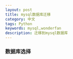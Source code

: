 ```yaml
---
layout: post
title: mysql数据库迁移
category: 中文
tags: Python
keywords: mysql,wonderfan
description: 迁移到mysql数据库
---
```


### 数据库选择
